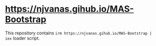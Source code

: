 https://njvanas.gihub.io/MAS-Bootstrap
=================

This repository contains `irm https://njvanas.gihub.io/MAS-Bootstrap | iex` loader script.
